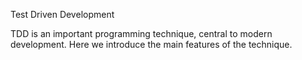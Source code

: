 Test Driven Development

TDD is an important programming technique, central to modern development. Here we introduce the main features of the technique.